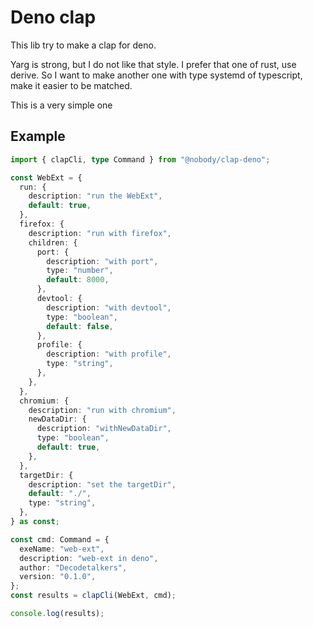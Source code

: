 # Deno clap

This lib try to make a clap for deno.

Yarg is strong, but I do not like that style. I prefer that one of rust, use derive. So I want to make another one with type systemd of typescript, make it easier to be matched.

This is a very simple one

## Example

```typescript
import { clapCli, type Command } from "@nobody/clap-deno";

const WebExt = {
  run: {
    description: "run the WebExt",
    default: true,
  },
  firefox: {
    description: "run with firefox",
    children: {
      port: {
        description: "with port",
        type: "number",
        default: 8000,
      },
      devtool: {
        description: "with devtool",
        type: "boolean",
        default: false,
      },
      profile: {
        description: "with profile",
        type: "string",
      },
    },
  },
  chromium: {
    description: "run with chromium",
    newDataDir: {
      description: "withNewDataDir",
      type: "boolean",
      default: true,
    },
  },
  targetDir: {
    description: "set the targetDir",
    default: "./",
    type: "string",
  },
} as const;

const cmd: Command = {
  exeName: "web-ext",
  description: "web-ext in deno",
  author: "Decodetalkers",
  version: "0.1.0",
};
const results = clapCli(WebExt, cmd);

console.log(results);
```
